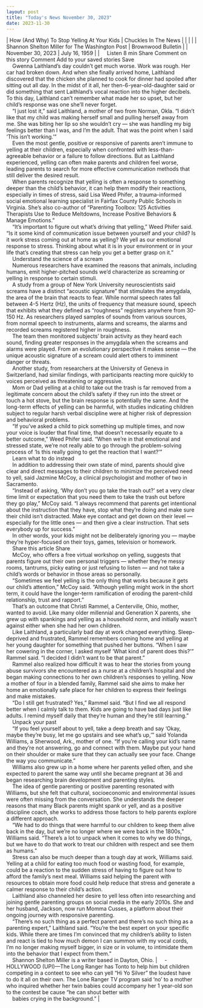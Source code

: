 ```yaml
---
layout: post
title: "Today's News November 30, 2023"
date: 2023-11-30
---
```


| How (And Why) To Stop Yelling At Your Kids | Chuckles  In The News  |
|  |  |
| Shannon Shelton Miller for The Washington Post | Brownwood Bulletin |
| November 30, 2023 | July 16, 1959 |
| &nbsp;&nbsp;&nbsp;&nbsp;Listen 8 min Share Comment on this story Comment Add to your saved stories Save<br>&nbsp;&nbsp;&nbsp;&nbsp;Gwenna Laithland’s day couldn’t get much worse. Work was rough. Her car had broken down. And when she finally arrived home, Laithland discovered that the chicken she planned to cook for dinner had spoiled after sitting out all day. In the midst of it all, her then-6-year-old-daughter said or did something that sent Laithland’s vocal reaction into the higher decibels. To this day, Laithland can’t remember what made her so upset, but her child’s response was one she’ll never forget.<br>&nbsp;&nbsp;&nbsp;&nbsp;“I just lost it,” said Laithland, a mother of two from Norman, Okla. “I didn’t like that my child was making herself small and pulling herself away from me. She was biting her lip so she wouldn’t cry — she was handling my big feelings better than I was, and I’m the adult. That was the point when I said ‘This isn’t working.’”<br>&nbsp;&nbsp;&nbsp;&nbsp;Even the most gentle, positive or responsive of parents aren’t immune to yelling at their children, especially when confronted with less-than-agreeable behavior or a failure to follow directions. But as Laithland experienced, yelling can often make parents and children feel worse, leading parents to search for more effective communication methods that still deliver the desired result.<br>&nbsp;&nbsp;&nbsp;&nbsp;When parents recognize that yelling is often a response to something deeper than the child’s behavior, it can help them modify their reactions, especially in times of stress, said Lisa Weed Phifer, a trauma-informed social emotional learning specialist in Fairfax County Public Schools in Virginia. She’s also co-author of “Parenting Toolbox: 125 Activities Therapists Use to Reduce Meltdowns, Increase Positive Behaviors & Manage Emotions.”<br>&nbsp;&nbsp;&nbsp;&nbsp;“It’s important to figure out what’s driving that yelling,” Weed Phifer said. “Is it some kind of communication issue between yourself and your child? Is it work stress coming out at home as yelling? We yell as our emotional response to stress. Thinking about what it is in your environment or in your life that’s creating that stress can help you get a better grasp on it.”<br>&nbsp;&nbsp;&nbsp;&nbsp;Understand the science of a scream<br>&nbsp;&nbsp;&nbsp;&nbsp;Numerous researchers have examined the reasons that animals, including humans, emit higher-pitched sounds we’d characterize as screaming or yelling in response to certain stimuli.<br>&nbsp;&nbsp;&nbsp;&nbsp;A study from a group of New York University neuroscientists said screams have a distinct “acoustic signature” that stimulates the amygdala, the area of the brain that reacts to fear. While normal speech rates fall between 4-5 Hertz (Hz), the units of frequency that measure sound, speech that exhibits what they defined as “roughness” registers anywhere from 30-150 Hz. As researchers played samples of sounds from various sources, from normal speech to instruments, alarms and screams, the alarms and recorded screams registered higher in roughness.<br>&nbsp;&nbsp;&nbsp;&nbsp;The team then monitored subjects’ brain activity as they heard each sound, finding greater responses in the amygdala when the screams and alarms were played. From an evolutionary perspective it makes sense — the unique acoustic signature of a scream could alert others to imminent danger or threats.<br>&nbsp;&nbsp;&nbsp;&nbsp;Another study, from researchers at the University of Geneva in Switzerland, had similar findings, with participants reacting more quickly to voices perceived as threatening or aggressive.<br>&nbsp;&nbsp;&nbsp;&nbsp;Mom or Dad yelling at a child to take out the trash is far removed from a legitimate concern about the child’s safety if they run into the street or touch a hot stove, but the brain response is potentially the same. And the long-term effects of yelling can be harmful, with studies indicating children subject to regular harsh verbal discipline were at higher risk of depression and behavioral problems.<br>&nbsp;&nbsp;&nbsp;&nbsp;“If you’ve asked a child to pick something up multiple times, and now your voice is louder that final time, that doesn’t necessarily equate to a better outcome,” Weed Phifer said. “When we’re in that emotional and stressed state, we’re not really able to go through the problem-solving process of ‘Is this really going to get the reaction that I want?’”<br>&nbsp;&nbsp;&nbsp;&nbsp;Learn what to do instead<br>&nbsp;&nbsp;&nbsp;&nbsp;In addition to addressing their own state of mind, parents should give clear and direct messages to their children to minimize the perceived need to yell, said Jazmine McCoy, a clinical psychologist and mother of two in Sacramento.<br>&nbsp;&nbsp;&nbsp;&nbsp;“Instead of asking, ‘Why don’t you go take the trash out?’ set a very clear time limit or expectation that you need them to take the trash out before they go play,” McCoy said. “I always recommend that parents get intentional about the instruction that they have, stop what they’re doing and make sure their child isn’t distracted. Make eye contact and get down on their level — especially for the little ones — and then give a clear instruction. That sets everybody up for success.”<br>&nbsp;&nbsp;&nbsp;&nbsp;In other words, your kids might not be deliberately ignoring you — maybe they’re hyper-focused on their toys, games, television or homework.<br>&nbsp;&nbsp;&nbsp;&nbsp;Share this article Share<br>&nbsp;&nbsp;&nbsp;&nbsp;McCoy, who offers a free virtual workshop on yelling, suggests that parents figure out their own personal triggers — whether they’re messy rooms, tantrums, picky eating or just refusing to listen — and not take a child’s words or behavior in those areas so personally.<br>&nbsp;&nbsp;&nbsp;&nbsp;“Sometimes we feel yelling is the only thing that works because it gets our child’s attention,” McCoy said. “Although yelling might work in the short term, it could have the longer-term ramification of eroding the parent-child relationship, trust and rapport.”<br>&nbsp;&nbsp;&nbsp;&nbsp;That’s an outcome that Christi Rammel, a Centerville, Ohio, mother, wanted to avoid. Like many older millennial and Generation X parents, she grew up with spankings and yelling as a household norm, and initially wasn’t against either when she had her own children.<br>&nbsp;&nbsp;&nbsp;&nbsp;Like Laithland, a particularly bad day at work changed everything. Sleep-deprived and frustrated, Rammel remembers coming home and yelling at her young daughter for something that pushed her buttons. “When I saw her cowering in the corner, I asked myself ‘What kind of parent does this?’” Rammel said. “I decided I didn’t want to be that parent.”<br>&nbsp;&nbsp;&nbsp;&nbsp;Rammel also realized how difficult it was to hear the stories from young abuse survivors she encountered as a nurse at a children’s hospital and she began making connections to her own children’s responses to yelling. Now a mother of four in a blended family, Rammel said she aims to make her home an emotionally safe place for her children to express their feelings and make mistakes.<br>&nbsp;&nbsp;&nbsp;&nbsp;“Do I still get frustrated? Yes,” Rammel said. “But I find we all respond better when I calmly talk to them. Kids are going to have bad days just like adults. I remind myself daily that they’re human and they’re still learning.”<br>&nbsp;&nbsp;&nbsp;&nbsp;Unpack your past<br>&nbsp;&nbsp;&nbsp;&nbsp;“If you feel yourself about to yell, take a deep breath and say ‘Okay, maybe they’re busy, let me go upstairs and see what’s up,’” said Yolanda Williams, a Sherwood, Ark., mother of one. “If you’re calling your kid’s name and they’re not answering, go and connect with them. Maybe put your hand on their shoulder or make sure that they can actually see your face. Change the way you communicate.”<br>&nbsp;&nbsp;&nbsp;&nbsp;Williams also grew up in a home where her parents yelled often, and she expected to parent the same way until she became pregnant at 36 and began researching brain development and parenting styles.<br>&nbsp;&nbsp;&nbsp;&nbsp;The idea of gentle parenting or positive parenting resonated with Williams, but she felt that cultural, socioeconomic and environmental issues were often missing from the conversation. She understands the deeper reasons that many Black parents might spank or yell, and as a positive discipline coach, she works to address those factors to help parents explore a different approach.<br>&nbsp;&nbsp;&nbsp;&nbsp;“We had to do things that were harmful to our children to keep them alive back in the day, but we’re no longer where we were back in the 1800s,” Williams said. “There’s a lot to unpack when it comes to why we do things, but we have to do that work to treat our children with respect and see them as humans.”<br>&nbsp;&nbsp;&nbsp;&nbsp;Stress can also be much deeper than a tough day at work, Williams said. Yelling at a child for eating too much food or wasting food, for example, could be a reaction to the sudden stress of having to figure out how to afford the family’s next meal. Williams said helping the parent with resources to obtain more food could help reduce that stress and generate a calmer response to their child’s action.<br>&nbsp;&nbsp;&nbsp;&nbsp;Laithland also channeled her desire to yell less often into researching and joining gentle parenting groups on social media in the early 2010s. She and her husband, Jackson, now run Momma Cusses, a platform about their ongoing journey with responsive parenting.<br>&nbsp;&nbsp;&nbsp;&nbsp;“There’s no such thing as a perfect parent and there’s no such thing as a parenting expert,” Laithland said. “You’re the best expert on your specific kids. While there are times I’m convinced that my children’s ability to listen and react is tied to how much demon I can summon with my vocal cords, I’m no longer making myself bigger, in size or in volume, to intimidate them into the behavior that I expect from them.”<br>&nbsp;&nbsp;&nbsp;&nbsp;Shannon Shelton Miller is a writer based in Dayton, Ohio. | &nbsp;&nbsp;&nbsp;&nbsp;- HOLLYWOOD (UPI)—The Long Ranger has Tonto to help him but children competing in a conteet to see who can yell “Hi Yo Silver” the loudest have to do it all on their own. The Lone Ranger TV program said ‘no’ to a mother who inquired whether her twin babies could accompany her 1 year-old son to the contest be cause “he can shout better with<br>&nbsp;&nbsp;&nbsp;&nbsp;babies crying in the background.”  |
